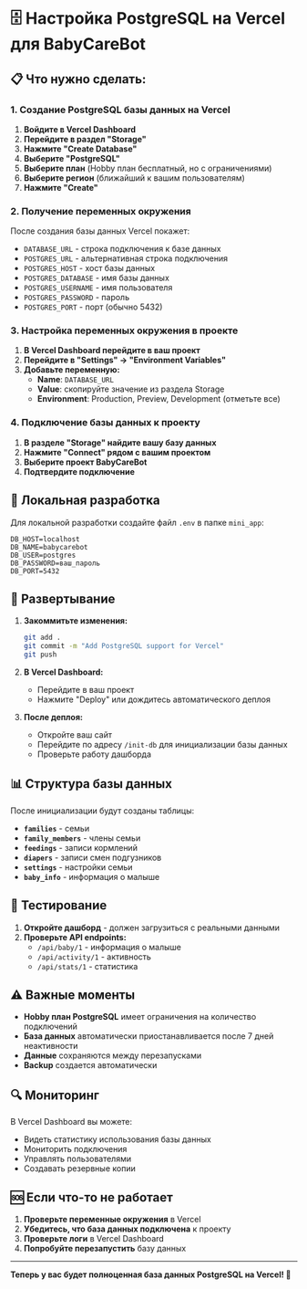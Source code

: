 # 🗄️ Настройка PostgreSQL на Vercel для BabyCareBot

## 📋 Что нужно сделать:

### 1. Создание PostgreSQL базы данных на Vercel

1. **Войдите в Vercel Dashboard**
2. **Перейдите в раздел "Storage"**
3. **Нажмите "Create Database"**
4. **Выберите "PostgreSQL"**
5. **Выберите план** (Hobby план бесплатный, но с ограничениями)
6. **Выберите регион** (ближайший к вашим пользователям)
7. **Нажмите "Create"**

### 2. Получение переменных окружения

После создания базы данных Vercel покажет:
- `DATABASE_URL` - строка подключения к базе данных
- `POSTGRES_URL` - альтернативная строка подключения
- `POSTGRES_HOST` - хост базы данных
- `POSTGRES_DATABASE` - имя базы данных
- `POSTGRES_USERNAME` - имя пользователя
- `POSTGRES_PASSWORD` - пароль
- `POSTGRES_PORT` - порт (обычно 5432)

### 3. Настройка переменных окружения в проекте

1. **В Vercel Dashboard перейдите в ваш проект**
2. **Перейдите в "Settings" → "Environment Variables"**
3. **Добавьте переменную:**
   - **Name**: `DATABASE_URL`
   - **Value**: скопируйте значение из раздела Storage
   - **Environment**: Production, Preview, Development (отметьте все)

### 4. Подключение базы данных к проекту

1. **В разделе "Storage" найдите вашу базу данных**
2. **Нажмите "Connect" рядом с вашим проектом**
3. **Выберите проект BabyCareBot**
4. **Подтвердите подключение**

## 🔧 Локальная разработка

Для локальной разработки создайте файл `.env` в папке `mini_app`:

```env
DB_HOST=localhost
DB_NAME=babycarebot
DB_USER=postgres
DB_PASSWORD=ваш_пароль
DB_PORT=5432
```

## 🚀 Развертывание

1. **Закоммитьте изменения:**
   ```bash
   git add .
   git commit -m "Add PostgreSQL support for Vercel"
   git push
   ```

2. **В Vercel Dashboard:**
   - Перейдите в ваш проект
   - Нажмите "Deploy" или дождитесь автоматического деплоя

3. **После деплоя:**
   - Откройте ваш сайт
   - Перейдите по адресу `/init-db` для инициализации базы данных
   - Проверьте работу дашборда

## 📊 Структура базы данных

После инициализации будут созданы таблицы:

- **`families`** - семьи
- **`family_members`** - члены семьи
- **`feedings`** - записи кормлений
- **`diapers`** - записи смен подгузников
- **`settings`** - настройки семьи
- **`baby_info`** - информация о малыше

## 🧪 Тестирование

1. **Откройте дашборд** - должен загрузиться с реальными данными
2. **Проверьте API endpoints:**
   - `/api/baby/1` - информация о малыше
   - `/api/activity/1` - активность
   - `/api/stats/1` - статистика

## ⚠️ Важные моменты

- **Hobby план PostgreSQL** имеет ограничения на количество подключений
- **База данных** автоматически приостанавливается после 7 дней неактивности
- **Данные** сохраняются между перезапусками
- **Backup** создается автоматически

## 🔍 Мониторинг

В Vercel Dashboard вы можете:
- Видеть статистику использования базы данных
- Мониторить подключения
- Управлять пользователями
- Создавать резервные копии

## 🆘 Если что-то не работает

1. **Проверьте переменные окружения** в Vercel
2. **Убедитесь, что база данных подключена** к проекту
3. **Проверьте логи** в Vercel Dashboard
4. **Попробуйте перезапустить** базу данных

---

**Теперь у вас будет полноценная база данных PostgreSQL на Vercel! 🎉**
